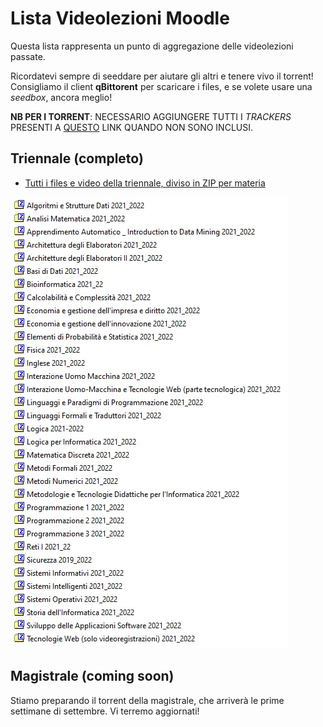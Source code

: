 # Lista Videolezioni Moodle

Questa lista rappresenta un punto di aggregazione delle videolezioni passate.

Ricordatevi sempre di seeddare per aiutare gli altri e tenere vivo il torrent!
Consigliamo il client **qBittorent** per scaricare i files, e se volete usare una _seedbox_, ancora meglio!

**NB PER I TORRENT**: NECESSARIO AGGIUNGERE TUTTI I _TRACKERS_ PRESENTI A [QUESTO](https://raw.githubusercontent.com/ngosang/trackerslist/master/trackers_best.txt) LINK QUANDO NON SONO INCLUSI.

## Triennale (completo)

- [Tutti i files e video della triennale, diviso in ZIP per materia](files/Moodle_Full_ZIP_2021_2022_triennale.torrent)

![Lista dei files](img/files2.jpg)

## Magistrale (coming soon)

Stiamo preparando il torrent della magistrale, che arriverà le prime settimane di settembre. Vi terremo aggiornati!
